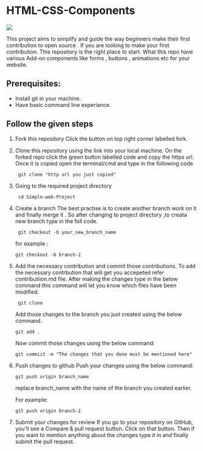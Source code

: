 # HTML-CSS-Components

![](https://img.shields.io/badge/Hactoberfest-%202021-brightgreen)

This project aims to simplify and guide the way beginners make their first contribution to open source . 
If you are looking to make your first contribution. This repository is the right place to start.
What this repo have various Add-on components like forms , buttons , animations etc for your website.
## Prerequisites:
* Install git in your machine.
* Have basic command line experiance.

## Follow the given steps

1. Fork this repository 
   Click the button on top right corner labelled fork.
2. Clone this repository using the link into your local machine.
   On the forked repo click the green button labelled code and copy the https url.
   Once it is copied open the terminal/cmd and type in the following code
   ```
    git clone "http url you just copied"
    ```
    
3. Going to the required project directory

   ```
    cd Simple-web-Project
    ```
4. Create a branch
   The best practise is to create another branch work on it and finally merge it .
   So after changing to project directory ,to creata new branch type in the foll code.
   ```
    git checkout -b your_new_branch_name
    ```
    for example : 
    ```
    git checkout -b branch-2
    ``` 
5. Add the necessary contribution and commit those contributions.
    To add the necessary contrbution that will get you accepeted refer contributiion.md file.
    After making the changes type in the below command this command will let you know which files have been modified.
   ```
    git clone 
    ```
    Add those changes to the branch you just created using the below command.
     ```
    git add .
    ``` 
    Now commit those changes using the below command:
    
     ```
    git commiit -m "The changes that you done must be mentioned here"
    ```
<!--  
6. Merge the branch into the main branch -->

6. Push changes to github
    Push your changes using the below command:

    ```
    git push origin branch_name
    ```
    replace branch_name with the name of the branch you created earlier.
    
    For example:
    
    ```
    git push origin branch-2
    ```
7. Submit your changes for review
    If you go to your repository on GitHub, you'll see a Compare & pull request button. Click on that button.
    Then if you want to mention anything about the changes type it in and finally  submit the pull request.
